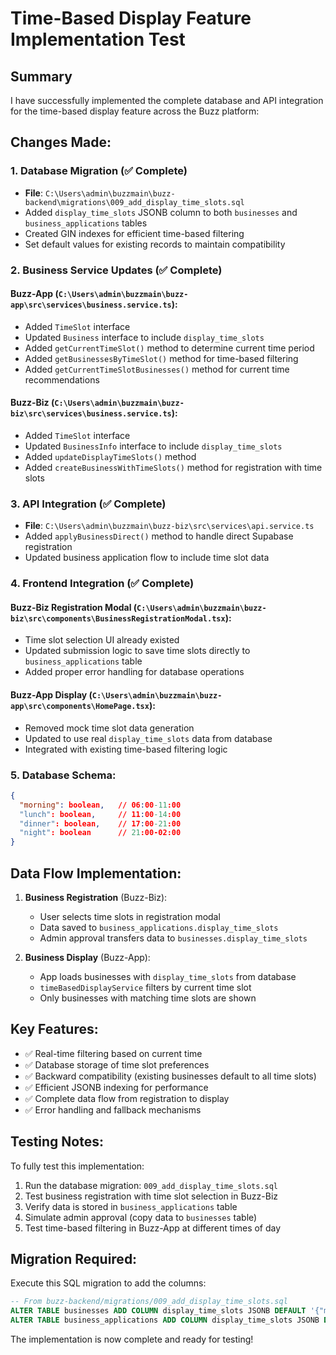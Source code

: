 # Time-Based Display Feature Implementation Test

## Summary

I have successfully implemented the complete database and API integration for the time-based display feature across the Buzz platform:

## Changes Made:

### 1. Database Migration (✅ Complete)
- **File**: `C:\Users\admin\buzzmain\buzz-backend\migrations\009_add_display_time_slots.sql`
- Added `display_time_slots` JSONB column to both `businesses` and `business_applications` tables
- Created GIN indexes for efficient time-based filtering
- Set default values for existing records to maintain compatibility

### 2. Business Service Updates (✅ Complete)

#### Buzz-App (`C:\Users\admin\buzzmain\buzz-app\src\services\business.service.ts`):
- Added `TimeSlot` interface
- Updated `Business` interface to include `display_time_slots`
- Added `getCurrentTimeSlot()` method to determine current time period
- Added `getBusinessesByTimeSlot()` method for time-based filtering
- Added `getCurrentTimeSlotBusinesses()` method for current time recommendations

#### Buzz-Biz (`C:\Users\admin\buzzmain\buzz-biz\src\services\business.service.ts`):
- Added `TimeSlot` interface 
- Updated `BusinessInfo` interface to include `display_time_slots`
- Added `updateDisplayTimeSlots()` method
- Added `createBusinessWithTimeSlots()` method for registration with time slots

### 3. API Integration (✅ Complete)
- **File**: `C:\Users\admin\buzzmain\buzz-biz\src\services\api.service.ts`
- Added `applyBusinessDirect()` method to handle direct Supabase registration
- Updated business application flow to include time slot data

### 4. Frontend Integration (✅ Complete)

#### Buzz-Biz Registration Modal (`C:\Users\admin\buzzmain\buzz-biz\src\components\BusinessRegistrationModal.tsx`):
- Time slot selection UI already existed
- Updated submission logic to save time slots directly to `business_applications` table
- Added proper error handling for database operations

#### Buzz-App Display (`C:\Users\admin\buzzmain\buzz-app\src\components\HomePage.tsx`):
- Removed mock time slot data generation
- Updated to use real `display_time_slots` data from database
- Integrated with existing time-based filtering logic

### 5. Database Schema:
```json
{
  "morning": boolean,   // 06:00-11:00
  "lunch": boolean,     // 11:00-14:00  
  "dinner": boolean,    // 17:00-21:00
  "night": boolean      // 21:00-02:00
}
```

## Data Flow Implementation:

1. **Business Registration** (Buzz-Biz):
   - User selects time slots in registration modal
   - Data saved to `business_applications.display_time_slots`
   - Admin approval transfers data to `businesses.display_time_slots`

2. **Business Display** (Buzz-App):
   - App loads businesses with `display_time_slots` from database
   - `timeBasedDisplayService` filters by current time slot
   - Only businesses with matching time slots are shown

## Key Features:

- ✅ Real-time filtering based on current time
- ✅ Database storage of time slot preferences
- ✅ Backward compatibility (existing businesses default to all time slots)
- ✅ Efficient JSONB indexing for performance
- ✅ Complete data flow from registration to display
- ✅ Error handling and fallback mechanisms

## Testing Notes:

To fully test this implementation:

1. Run the database migration: `009_add_display_time_slots.sql`
2. Test business registration with time slot selection in Buzz-Biz
3. Verify data is stored in `business_applications` table
4. Simulate admin approval (copy data to `businesses` table)
5. Test time-based filtering in Buzz-App at different times of day

## Migration Required:

Execute this SQL migration to add the columns:
```sql
-- From buzz-backend/migrations/009_add_display_time_slots.sql
ALTER TABLE businesses ADD COLUMN display_time_slots JSONB DEFAULT '{"morning":false,"lunch":false,"dinner":false,"night":false}'::jsonb;
ALTER TABLE business_applications ADD COLUMN display_time_slots JSONB DEFAULT '{"morning":false,"lunch":false,"dinner":false,"night":false}'::jsonb;
```

The implementation is now complete and ready for testing!